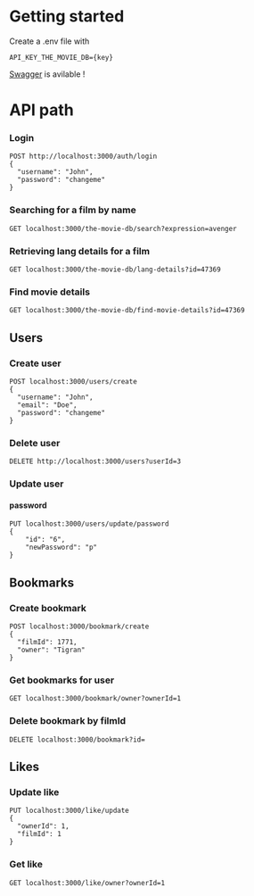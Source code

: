# Getting started
Create a .env file with 

```
API_KEY_THE_MOVIE_DB={key}
```

[Swagger](http://localhost:3000/api) is avilable ! 

# API path


### Login 
```
POST http://localhost:3000/auth/login
{
  "username": "John",
  "password": "changeme"
}
```

### Searching for a film by name

```
GET localhost:3000/the-movie-db/search?expression=avenger
```

### Retrieving lang details for a film

```
GET localhost:3000/the-movie-db/lang-details?id=47369
```

### Find movie details

```
GET localhost:3000/the-movie-db/find-movie-details?id=47369
```

## Users
### Create user

```
POST localhost:3000/users/create
{
  "username": "John",
  "email": "Doe",
  "password": "changeme"
}

```

### Delete user
``` 
DELETE http://localhost:3000/users?userId=3
``` 

### Update user
#### password
``` 
PUT localhost:3000/users/update/password
{
    "id": "6",
    "newPassword": "p"
}

```


## Bookmarks

### Create bookmark
```
POST localhost:3000/bookmark/create
{
  "filmId": 1771,
  "owner": "Tigran"
}
```

### Get bookmarks for user
```
GET localhost:3000/bookmark/owner?ownerId=1
```

### Delete bookmark by filmId 
```
DELETE localhost:3000/bookmark?id=
```

## Likes

### Update like 
```
PUT localhost:3000/like/update 
{
  "ownerId": 1,
  "filmId": 1
}
```

### Get like 
```
GET localhost:3000/like/owner?ownerId=1
```
